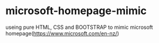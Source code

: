 # microsoft-homepage-mimic
useing pure HTML, CSS and BOOTSTRAP to mimic microsoft homepage(https://www.microsoft.com/en-nz/)
